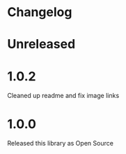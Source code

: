 # Changelog

# Unreleased

# 1.0.2

Cleaned up readme and fix image links

# 1.0.0

Released this library as Open Source

